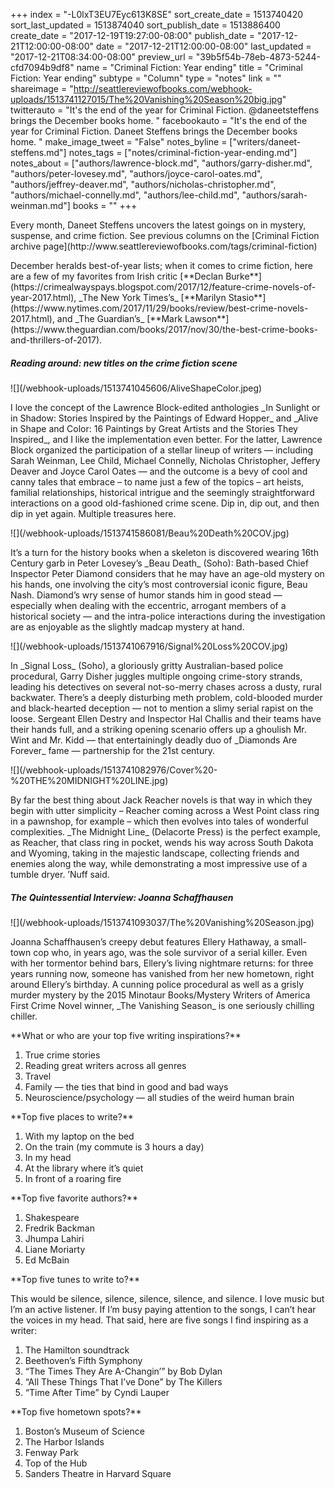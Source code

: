 +++
index = "-L0lxT3EU7Eyc613K8SE"
sort_create_date = 1513740420
sort_last_updated = 1513874040
sort_publish_date = 1513886400
create_date = "2017-12-19T19:27:00-08:00"
publish_date = "2017-12-21T12:00:00-08:00"
date = "2017-12-21T12:00:00-08:00"
last_updated = "2017-12-21T08:34:00-08:00"
preview_url = "39b5f54b-78eb-4873-5244-cfd7094b9df8"
name = "Criminal Fiction: Year ending"
title = "Criminal Fiction: Year ending"
subtype = "Column"
type = "notes"
link = ""
shareimage = "http://seattlereviewofbooks.com/webhook-uploads/1513741127015/The%20Vanishing%20Season%20big.jpg"
twitterauto = "It's the end of the year for Criminal Fiction. @daneetsteffens brings the December books home. "
facebookauto = "It's the end of the year for Criminal Fiction. Daneet Steffens brings the December books home. "
make_image_tweet = "False"
notes_byline = ["writers/daneet-steffens.md"]
notes_tags = ["notes/criminal-fiction-year-ending.md"]
notes_about = ["authors/lawrence-block.md", "authors/garry-disher.md", "authors/peter-lovesey.md", "authors/joyce-carol-oates.md", "authors/jeffrey-deaver.md", "authors/nicholas-christopher.md", "authors/michael-connelly.md", "authors/lee-child.md", "authors/sarah-weinman.md"]
books = ""
+++
<p class="intro">Every month, Daneet Steffens uncovers the latest goings on in mystery, suspense, and crime fiction. See previous columns on the [Criminal Fiction archive page](http://www.seattlereviewofbooks.com/tags/criminal-fiction)</p>

<p class="noindent"> 
December heralds best-of-year lists; when it comes to crime fiction, here are a few of my favorites from Irish critic [**Declan Burke**](https://crimealwayspays.blogspot.com/2017/12/feature-crime-novels-of-year-2017.html), _The New York Times’s_ [**Marilyn Stasio**](https://www.nytimes.com/2017/11/29/books/review/best-crime-novels-2017.html), and _The Guardian’s_ [**Mark Lawson**](https://www.theguardian.com/books/2017/nov/30/the-best-crime-books-and-thrillers-of-2017).
</p>

<div class="break"></div>

<h5>Reading around: new titles on the crime fiction scene</h5>

<p class="image-left">![](/webhook-uploads/1513741045606/AliveShapeColor.jpeg)</p>

<p class="noindent">
I love the concept of the Lawrence Block-edited anthologies _In Sunlight or in Shadow: Stories Inspired by the Paintings of Edward Hopper_ and _Alive in Shape and Color: 16 Paintings by Great Artists and the Stories They Inspired_, and I like the implementation even better. For the latter, Lawrence Block organized the participation of a stellar lineup of writers &mdash; including Sarah Weinman, Lee Child, Michael Connelly, Nicholas Christopher, Jeffery Deaver and Joyce Carol Oates &mdash; and the outcome is a bevy of cool and canny tales that embrace – to name just a few of the topics – art heists, familial relationships, historical intrigue and the seemingly straightforward interactions on a good old-fashioned crime scene. Dip in, dip out, and then dip in yet again. Multiple treasures here.
</p>

<div class="break"></div>

<p class="image-left">![](/webhook-uploads/1513741586081/Beau%20Death%20COV.jpg)</p>

<p class="noindent">
    It’s a turn for the history books when a skeleton is discovered wearing 16th Century garb in Peter Lovesey’s _Beau Death_ (Soho): Bath-based Chief Inspector Peter Diamond considers that he may have an age-old mystery on his hands, one involving the city’s most controversial iconic figure, Beau Nash. Diamond’s wry sense of humor stands him in good stead &mdash; especially when dealing with the eccentric, arrogant members of a historical society &mdash; and the intra-police interactions during the investigation are as enjoyable as the slightly madcap mystery at hand.
</p>

<div class="break"></div>

<p class="image-left">![](/webhook-uploads/1513741067916/Signal%20Loss%20COV.jpg)</p>

<p class="noindent">
In _Signal Loss_ (Soho), a gloriously gritty Australian-based police procedural, Garry Disher juggles multiple ongoing crime-story strands, leading his detectives on several not-so-merry chases across a dusty, rural backwater. There’s a deeply disturbing meth problem, cold-blooded murder and black-hearted deception &mdash; not to mention a slimy serial rapist on the loose. Sergeant Ellen Destry and Inspector Hal Challis and their teams have their hands full, and a striking opening scenario offers up a ghoulish Mr. Wint and Mr. Kidd &mdash; that entertainingly deadly duo of _Diamonds Are Forever_ fame &mdash; partnership for the 21st century.
</p>

<div class="break"></div>

<p class="image-left">![](/webhook-uploads/1513741082976/Cover%20-%20THE%20MIDNIGHT%20LINE.jpg)</p>

<p class="noindent">
By far the best thing about Jack Reacher novels is that way in which they begin with utter simplicity – Reacher coming across a West Point class ring in a pawnshop, for example – which then evolves into tales of wonderful complexities. _The Midnight Line_ (Delacorte Press) is the perfect example, as Reacher, that class ring in pocket, wends his way across South Dakota and Wyoming, taking in the majestic landscape, collecting friends and enemies along the way, while demonstrating a most impressive use of a tumble dryer. ’Nuff said. 
</p>

<div class="break"></div>

<h5>The Quintessential Interview:  Joanna Schaffhausen</h5>

<p class="image-left">![](/webhook-uploads/1513741093037/The%20Vanishing%20Season.jpg)</p>

<p class="noindent">
    Joanna Schaffhausen’s creepy debut features Ellery Hathaway, a small-town cop who, in years ago, was the sole survivor of a serial killer. Even with her tormentor behind bars, Ellery’s living nightmare returns: for three years running now, someone has vanished from her new hometown, right around Ellery’s birthday. A cunning police procedural as well as a grisly murder mystery by the 2015 Minotaur Books/Mystery Writers of America First Crime Novel winner, _The Vanishing Season_ is one seriously chilling chiller.    
</p> 

<p class="noindent">**What or who are your top five writing inspirations?**</p>

<ol class="noindent">
<li>True crime stories</li>
<li>Reading great writers across all genres</li>
<li>Travel</li>
<li>Family &mdash; the ties that bind in good and bad ways</li>
<li>Neuroscience/psychology &mdash; all studies of the weird human brain</li>
</ol>


<p class="noindent">**Top five places to write?**</p>

<ol class="noindent">
<li>With my laptop on the bed</li>
<li>On the train (my commute is 3 hours a day)</li>
<li>In my head</li>
<li>At the library where it’s quiet</li>
<li>In front of a roaring fire</li>
</ol>

<p class="noindent">**Top five favorite authors?**</p>

<ol class="noindent">
<li>Shakespeare</li>
<li>Fredrik Backman</li>
<li>Jhumpa Lahiri</li>
<li>Liane Moriarty</li>
<li>Ed McBain</li>
</ol>

<p class="noindent">**Top five tunes to write to?**</p>

<p class="noindent">This would be silence, silence, silence, silence, and silence. I love music but I’m an active listener. If I’m busy paying attention to the songs, I can’t hear the voices in my head. That said, here are five songs I find inspiring as a writer:</p>

<ol class="noindent">
<li>The Hamilton soundtrack</li>
<li>Beethoven’s Fifth Symphony</li>
<li>“The Times They Are A-Changin’” by Bob Dylan</li>
<li>“All These Things That I’ve Done” by The Killers</li>
<li>“Time After Time” by Cyndi Lauper</li>
</ol>

<p class="noindent">**Top five hometown spots?**</p>

<ol class="noindent">
<li>Boston’s Museum of Science</li>
<li>The Harbor Islands</li>
<li>Fenway Park</li>
<li>Top of the Hub</li>
<li>Sanders Theatre in Harvard Square</li>
</ol>